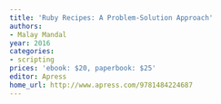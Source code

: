 ```yaml
---
title: 'Ruby Recipes: A Problem-Solution Approach'
authors:
- Malay Mandal
year: 2016
categories:
- scripting
prices: 'ebook: $20, paperbook: $25'
editor: Apress
home_url: http://www.apress.com/9781484224687
---
```

